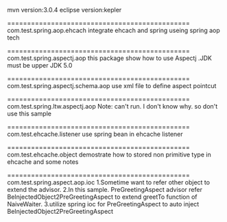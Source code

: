 
mvn version:3.0.4
eclipse version:kepler

==============================================
com.test.spring.aop.ehcach
integrate ehcach and spring useing spring aop tech

==============================================
com.test.spring.aspectj.aop
this package show how to use Aspectj .JDK must be upper JDK 5.0

==============================================
com.test.spring.aspectj.schema.aop
use xml file to define aspect pointcut 

==============================================
com.test.spring.ltw.aspectj.aop 
Note: can't run. I don't know why. so don't use this sample

==============================================
com.test.ehcache.listener
use spring bean in ehcache listener

==============================================
com.test.ehcache.object
demostrate how to stored non primitive type in ehcache and some notes

==============================================
com.test.spring.aspect.aop.ioc
1.Sometime want to refer other object to extend the advisor.
2.In this sample. PreGreetingAspect advisor refer BeInjectedObject2PreGreetingAspect
to extend greetTo function of NaiveWaiter. 
3.utilize spring ioc for PreGreetingAspect to auto inject BeInjectedObject2PreGreetingAspect